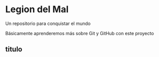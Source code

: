 # Legion del Mal
Un repositorio para conquistar el mundo

Básicamente aprenderemos más sobre Git y GitHub con este proyecto

## titulo